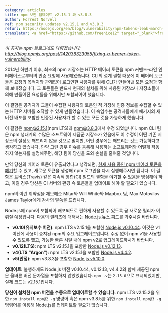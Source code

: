 ```yaml
---
category: articles
title: npm 보안 업데이트 v2.15.1 과 v3.8.3
author: Forrest Norvell
ref: npm security updates v2.15.1 and v3.8.3
refurl: https://nodejs.org/en/blog/vulnerability/npm-tokens-leak-march-2016/
translator: <a href="https://github.com/freenice12" target="_blank">freenice12</a>
---
```


<!--
_This announcement is also covered on the npm blog: <http://blog.npmjs.org/post/142036323955/fixing-a-bearer-token-vulnerability>._
-->
_이 공지는 npm 블로그에도 다뤄졌습니다: <http://blog.npmjs.org/post/142036323955/fixing-a-bearer-token-vulnerability>._

<!--
The primary npm registry has, since late 2014, used HTTP bearer tokens to authenticate requests from the npm command-line interface. Due to a design flaw in the CLI, these bearer tokens were sent with every request made by the CLI for logged-in users, regardless of the destination of the request. They should instead only be included for requests made against the registry or registries used for the current install.
-->
2014년 하반기 이후, 최초의 npm 저장소는 HTTP 베어러 토큰을 npm 커맨드-라인 인터페이스로부터의 인증 요청에 사용해왔습니다. CLI의 설계 결함 때문에 이 베어러 토큰들은 요청의 목적지와 관계없이 로그인한 사용자를 위해 CLI가 만들어낸 모든 요청과 함께 보내졌습니다. 그 토큰들은 반드시 현재의 설치를 위해 사용된 저장소나 저장소들에 의해 만들어진 요청들을 위해서만 포함되어야 했습니다.

<!--
This flaw allows an attacker to set up an HTTP server that could collect authentication information they could use to impersonate the users whose tokens they collected. This impersonation would allow them to do anything the compromised users could do, including publishing new versions of packages.
-->
이 결함은 공격자가 그들이 수집한 사용자의 토큰인 척 가장해 인증 정보를 수집할 수 있는 HTTP 서버를 조작할 수 있게 만들었습니다. 이 속임수는 공격자들에게 패키지의 새 버전 배포를 포함한 인증된 사용자가 할 수 있는 모든 것을 가능하게 했습니다.

<!--
This flaw has been fixed in [npm@2.15.1](https://github.com/npm/npm/commit/fea8cc92cee02c720b58f95f14d315507ccad401) (npm LTS) and [npm@3.8.3](https://github.com/npm/npm/commit/f67ecad59e99a03e5aad8e93cd1a086ae087cb29). The npm CLI team believes that the fix won't break any existing registry setups, but due to the large number of registry software suites in the wild, it's possible that this change will be breaking in some cases. If so, please [file an issue](https://github.com/npm/npm/issues/new) describing the software you're using and how it broke, and the team will work with you to mitigate the breakage.
-->
이 결함은 [npm@2.15.1](https://github.com/npm/npm/commit/fea8cc92cee02c720b58f95f14d315507ccad401)(npm LTS)과 [npm@3.8.3](https://github.com/npm/npm/commit/f67ecad59e99a03e5aad8e93cd1a086ae087cb29)에서 수정 되었습니다. npm CLI 팀은 npm 생태계의 수많은 소프트웨어 제품군 저장소가 있음에도 이 수정이 어떤 기존 저장소의 설정도 깨뜨리지 않을 것으로 믿지만, 어떤 경우에는 깨뜨리는 것도 가능하다고 생각하고 있습니다. 만약 그런 경우 [이슈를 등록](https://github.com/npm/npm/issues/new)해 사용하는 소프트웨어와 어떻게 작동하지 않는지를 설명해주면, 해당 팀이 당신을 도와 손실을 줄여줄 것입니다.

<!--
If you believe that your bearer token may have been leaked, it should be sufficient to [invalidate your current npm bearer tokens](https://www.npmjs.com/settings/tokens) and to rerun npm login to generate new tokens. Keep in mind that this may cause continuous integration builds in services like Travis to break, in which case you'll need to update the tokens in your CI server's configuration.
-->
만약 당신의 베어러 토큰이 유출되었다고 생각되면, [현재 사용 중인 npm 베어러 토큰을 폐기](https://www.npmjs.com/settings/tokens)할 수 있고, 새로운 토큰을 생성해 npm 로그인을 다시 실행해주시면 됩니다. 이 결함은 트비스(Travis) 같은 지속적 통합(CI) 빌드의 결함을 야기할 수 있음을 명심해야 하고, 이럴 경우 당신은 CI 서버의 환경 속 토큰들을 업데이트 해야 할 필요가 있습니다.

<!--
Thanks to Mitar, Will White & the team at Mapbox, Max Motovilov, and James Taylor for reporting this vulnerability to npm.
-->
npm의 이런 취약점을 제보해준 Mitar와 Will White와 Mapbox 팀, Max Motovilov James Taylor에게 감사의 말씀을 드립니다.

<!--
As Node.js ships with npm, releases for the active lines will be made available shortly for your convenience. Please watch the [Node.js news feed](https://nodejs.org/en/blog/) for the following releases:
-->
Node.js에 npm이 포함되어 배포되므로 편하게 사용할 수 있도록 곧 새로운 릴리가 이뤄질 예정입니다. 다음의 릴리즈에 대해서는 [Node.js 뉴스 피드](https://nodejs.org/en/blog/)를 봐주시길 바랍니다.

<!--
* **v0.10 (Maintenance)**: [Node.js v0.10.44](http://nodejs.org/en/blog/release/v0.10.44/) includes npm LTS v2.15.1. This is a major upgrade of npm from v1 which has previously been deprecated. No fix is being made available for npm v1, please upgrade to npm v2 as soon as possible.
* **v0.12 (LTS)**: [Node.js v0.12.13](http://nodejs.org/en/blog/release/v0.12.13/) includes npm LTS v2.15.1.
* **v4 (LTS "Argon")**: [Node.js v4.4.2](http://nodejs.org/en/blog/release/v4.4.2/) includes npm LTS v2.15.1.
* **v5 (Stable)**: [Node.js v5.10.0](http://nodejs.org/en/blog/release/v5.10.0/) includes npm v3.8.3.
-->
* **v0.10(유지보수 버전)**: npm LTS v2.15.1을 포함한 [Node.js v0.10.44](https://nodejs.github.io/nodejs-ko/articles/2016/04/01/release-v0.10.44/). 이것은 v1 이전에 사용이 중지된 npm의 주요 업그레이드입니다. 수정 없이 npm v1을 사용할 수 있도록 했고, 가능한 빠른 시일 내에 npm v2로 업그레이드하시기 바랍니다.
* **v0.12(LTS)**: npm LTS v2.15.1을 포함한 [Node.js v0.12.13](http://nodejs.org/en/blog/release/v0.12.13/).
* **v4(LTS "Argon")**: npm LTS v2.15.1을 포함한 [Node.js v4.4.2](http://nodejs.org/en/blog/release/v4.4.2/).
* **v5(안정)**: npm v3.8.3을 포함한 [Node.js v5.10.0](http://nodejs.org/en/blog/release/v5.10.0/).

<!--
**Update:** Unfortunately the version of npm that was bundled with Node.js version v0.10.44, v0.12.13 and v4.4.2 did not include the correct version string, `npm -v` reports `2.15.0`, however the code is v2.15.1.
-->
**업데이트:** 불행하게도 Node.js 버전 v0.10.44, v0.12.13, v4.4.2와 함께 제공된 npm은 올바른 버전 문자열을 포함하지 않았었습니다. `npm -v`는 `2.15.0`으로 표시되었지만, 실제 코드는 v2.15.1입니다.

<!--
**Note that you can upgrade your installed version of npm manually** without requiring a Node.js update by using the command `npm install npm@2 -g` for npm LTS v2.15.2 or `npm install npm@3 -g` for npm v3.8.5.
-->
**당신이 설치한 npm 버전을 수동으로 업데이트할 수 있습니다.** npm LTS v2.15.2을 위한 `npm install npm@2 -g` 명령어 혹은 npm v3.8.5를 위한 `npm install npm@3 -g` 명령어를 이용해 Node.js를 업데이트할 필요가 없습니다.
